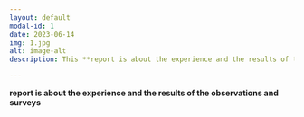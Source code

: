```yaml
---
layout: default
modal-id: 1
date: 2023-06-14
img: 1.jpg
alt: image-alt
description: This **report is about the experience and the results of the observations and surveys** taken on how people interact with multimedia in National Museum of Qatar (NMOQ). The observations were recorded in a structured manner, noting down specific actions, reactions, and notable behaviors of the visitors. While the surveys were conducted at the end of visitors' museum tour in G12. 

---
```

****report is about the experience and the results of the observations and surveys****